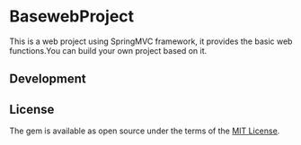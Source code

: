 # BasewebProject
This is a web project using SpringMVC framework, it provides the basic web functions.You can build your own project based on it.

## Development



## License

The gem is available as open source under the terms of the [MIT License](http://opensource.org/licenses/MIT).
